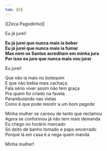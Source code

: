 ```yaml
---
tom: [D]
---
```


[[Zeca Pagodinho]]

Eu já jurei!

**Eu já jurei que nunca mais ia beber  
Eu já jurei que nunca mais ia fumar  
Mas nem os Santos acreditam em minha jura  
Por isso eu juro que nunca mais vou jurar**

Eu jurei!

Que não ia mais no botequim  
E que não bebia mais cachaça  
Fala sério viver assim não tem graça  
Pra quem foi criado na favela  
Perambulando nas vielas  
Como é que pode resistir a um bom pagode

Minha mulher se cansou de tanto que reclamou  
Agora se conformou já não tem mais demanda  
Eu chego no horário marcado  
Só deito de banho tomado e papo encerrado  
Porque lá em casa é a nega quem manda

Minha mulher!

